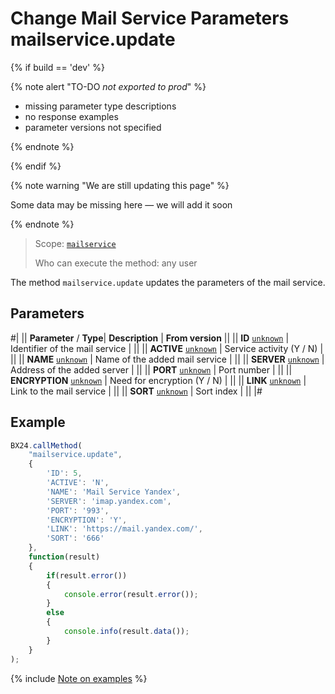 # Change Mail Service Parameters mailservice.update

{% if build == 'dev' %}

{% note alert "TO-DO _not exported to prod_" %}

- missing parameter type descriptions
- no response examples
- parameter versions not specified

{% endnote %}

{% endif %}

{% note warning "We are still updating this page" %}

Some data may be missing here — we will add it soon

{% endnote %}

> Scope: [`mailservice`](../scopes/permissions.md)
>
> Who can execute the method: any user

The method `mailservice.update` updates the parameters of the mail service.

## Parameters

#|
||  **Parameter** / **Type**| **Description** | **From version** ||
|| **ID**
[`unknown`](../data-types.md) | Identifier of the mail service | ||
|| **ACTIVE**
[`unknown`](../data-types.md) | Service activity (Y / N) | ||
|| **NAME**
[`unknown`](../data-types.md) | Name of the added mail service | ||
|| **SERVER**
[`unknown`](../data-types.md) | Address of the added server | ||
|| **PORT**
[`unknown`](../data-types.md) | Port number | ||
|| **ENCRYPTION**
[`unknown`](../data-types.md) | Need for encryption (Y / N) | ||
|| **LINK**
[`unknown`](../data-types.md) | Link to the mail service | ||
|| **SORT**
[`unknown`](../data-types.md) | Sort index | ||
|#

## Example

```js
BX24.callMethod(
    "mailservice.update",
    {
        'ID': 5,
        'ACTIVE': 'N',
        'NAME': 'Mail Service Yandex',
        'SERVER': 'imap.yandex.com',
        'PORT': '993',
        'ENCRYPTION': 'Y',
        'LINK': 'https://mail.yandex.com/',
        'SORT': '666'
    },
    function(result)
    {
        if(result.error())
        {
            console.error(result.error());
        }
        else
        {
            console.info(result.data());
        }
    }
);
```
{% include [Note on examples](../../_includes/examples.md) %}